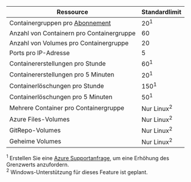 | Ressource | Standardlimit |
| --- | :--- |
| Containergruppen pro [Abonnement](../articles/billing-buy-sign-up-azure-subscription.md) | 20<sup>1</sup> |
| Anzahl von Containern pro Containergruppe | 60 |
| Anzahl von Volumes pro Containergruppe | 20 |
| Ports pro IP-Adresse | 5 |
| Containererstellungen pro Stunde |60<sup>1</sup> |
| Containererstellungen pro 5 Minuten | 20<sup>1</sup> |
| Containerlöschungen pro Stunde | 150<sup>1</sup> |
| Containerlöschungen pro 5 Minuten | 50<sup>1</sup> |
| Mehrere Container pro Containergruppe | Nur Linux<sup>2</sup> |
| Azure Files-Volumes | Nur Linux<sup>2</sup> |
| GitRepo-Volumes | Nur Linux<sup>2</sup> |
| Geheime Volumes | Nur Linux<sup>2</sup> |

<sup>1</sup> Erstellen Sie eine [Azure Supportanfrage][azure-support], um eine Erhöhung des Grenzwerts anzufordern.<br />
<sup>2</sup> Windows-Unterstützung für dieses Feature ist geplant.

<!-- LINKS - External -->
[azure-support]: https://ms.portal.azure.com/#blade/Microsoft_Azure_Support/HelpAndSupportBlade/newsupportrequest

